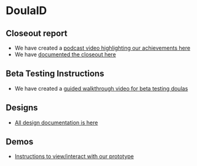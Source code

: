 # DoulaID

## Closeout report
* We have created a [podcast video highlighting our achievements here](https://www.youtube.com/watch?v=1dUHeoL911Q)
* We have [documented the closeout here](https://drive.google.com/file/d/13zJIIWJTtlWjqwS8Dai2DaFcv2t7A4Z8/view?usp=sharing)

## Beta Testing Instructions
* We have created a [guided walkthrough video for beta testing doulas](https://www.youtube.com/watch?v=9zbnTQB1gZ4)

## Designs
* [All design documentation is here](./DESIGN.md)

## Demos
* [Instructions to view/interact with our prototype](./DEMO.md)
